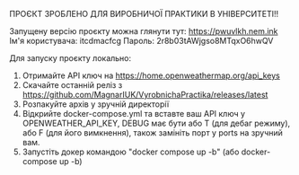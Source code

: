 ПРОЄКТ ЗРОБЛЕНО ДЛЯ ВИРОБНИЧОЇ ПРАКТИКИ В УНІВЕРСИТЕТІ!!

Запущену версію проєкту можна глянути тут:
https://pwuvlkh.nem.ink
Ім'я користувача: itcdmacfcg
Пароль: 2r8b03tAWjgso8MTqxO6hwQV

Для запуску проєкту локально:
1. Отримайте API ключ на https://home.openweathermap.org/api_keys
2. Скачайте останній реліз з https://github.com/MagnarIUK/VyrobnichaPractika/releases/latest
3. Розпакуйте архів у зручній директорії
4. Відкрийте docker-compose.yml та вставте ваш API ключ у OPENWEATHER_API_KEY, DEBUG має бути або T (для дебаг режиму), або F (для його вимкнення), також замініть порт у ports на зручний вам.
5. Запустіть докер командою "docker compose up -b" (або docker-compose up -b)
